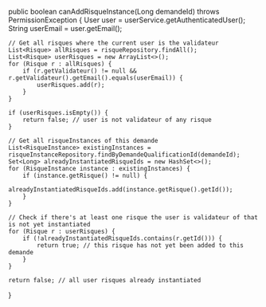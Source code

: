 public boolean canAddRisqueInstance(Long demandeId) throws PermissionException {
    User user = userService.getAuthenticatedUser();
    String userEmail = user.getEmail();

    // Get all risques where the current user is the validateur
    List<Risque> allRisques = risqueRepository.findAll();
    List<Risque> userRisques = new ArrayList<>();
    for (Risque r : allRisques) {
        if (r.getValidateur() != null && r.getValidateur().getEmail().equals(userEmail)) {
            userRisques.add(r);
        }
    }

    if (userRisques.isEmpty()) {
        return false; // user is not validateur of any risque
    }

    // Get all risqueInstances of this demande
    List<RisqueInstance> existingInstances = risqueInstanceRepository.findByDemandeQualificationId(demandeId);
    Set<Long> alreadyInstantiatedRisqueIds = new HashSet<>();
    for (RisqueInstance instance : existingInstances) {
        if (instance.getRisque() != null) {
            alreadyInstantiatedRisqueIds.add(instance.getRisque().getId());
        }
    }

    // Check if there's at least one risque the user is validateur of that is not yet instantiated
    for (Risque r : userRisques) {
        if (!alreadyInstantiatedRisqueIds.contains(r.getId())) {
            return true; // this risque has not yet been added to this demande
        }
    }

    return false; // all user risques already instantiated
}
